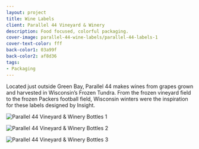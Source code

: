 ```yaml
---
layout: project
title: Wine Labels
client: Parallel 44 Vineyard & Winery
description: Food focused, colorful packaging.
cover-image: parallel-44-wine-labels/parallel-44-labels-1
cover-text-color: fff
back-color1: 03a99f
back-color2: af8d36
tags:
- Packaging
---
```


Located just outside Green Bay, Parallel 44 makes wines from grapes grown and harvested in Wisconsin’s Frozen Tundra. From the frozen vineyard field to the frozen Packers football field, Wisconsin winters were the inspiration for these labels designed by Insight.

<div class="images">
<img class="half first fit" data-aos="fade-up" data-featherlight="/img/projects/parallel-44-wine-labels/parallel-44-labels-2.jpg" src="/img/projects/parallel-44-wine-labels/parallel-44-labels-2.jpg"
alt="Parallel 44 Vineyard & Winery Bottles 1"
srcset="
/img/projects/parallel-44-wine-labels/parallel-44-labels-2-2400.jpg 2400w,
/img/projects/parallel-44-wine-labels/parallel-44-labels-2-1800.jpg 1800w,
/img/projects/parallel-44-wine-labels/parallel-44-labels-2-1200.jpg 1200w,
/img/projects/parallel-44-wine-labels/parallel-44-labels-2-900.jpg 900w,
/img/projects/parallel-44-wine-labels/parallel-44-labels-2-600.jpg 600w,
/img/projects/parallel-44-wine-labels/parallel-44-labels-2-400.jpg 400w" />

<img class="half last fit" data-aos="fade-up" data-aos-delay="200" data-featherlight="/img/projects/parallel-44-wine-labels/parallel-44-labels-4.jpg" src="/img/projects/parallel-44-wine-labels/parallel-44-labels-4.jpg"
alt="Parallel 44 Vineyard & Winery Bottles 2"
srcset="
/img/projects/parallel-44-wine-labels/parallel-44-labels-4-2400.jpg 2400w,
/img/projects/parallel-44-wine-labels/parallel-44-labels-4-1800.jpg 1800w,
/img/projects/parallel-44-wine-labels/parallel-44-labels-4-1200.jpg 1200w,
/img/projects/parallel-44-wine-labels/parallel-44-labels-4-900.jpg 900w,
/img/projects/parallel-44-wine-labels/parallel-44-labels-4-600.jpg 600w,
/img/projects/parallel-44-wine-labels/parallel-44-labels-4-400.jpg 400w" />

<img class="full fit" data-aos="fade-up" data-aos-delay="200" data-featherlight="/img/projects/parallel-44-wine-labels/parallel-44-labels-5.jpg" src="/img/projects/parallel-44-wine-labels/parallel-44-labels-5.jpg"
alt="Parallel 44 Vineyard & Winery Bottles 3"
srcset="
/img/projects/parallel-44-wine-labels/parallel-44-labels-5-2400.jpg 2400w,
/img/projects/parallel-44-wine-labels/parallel-44-labels-5-1800.jpg 1800w,
/img/projects/parallel-44-wine-labels/parallel-44-labels-5-1200.jpg 1200w,
/img/projects/parallel-44-wine-labels/parallel-44-labels-5-900.jpg 900w,
/img/projects/parallel-44-wine-labels/parallel-44-labels-5-600.jpg 600w,
/img/projects/parallel-44-wine-labels/parallel-44-labels-5-400.jpg 400w" />

</div>
